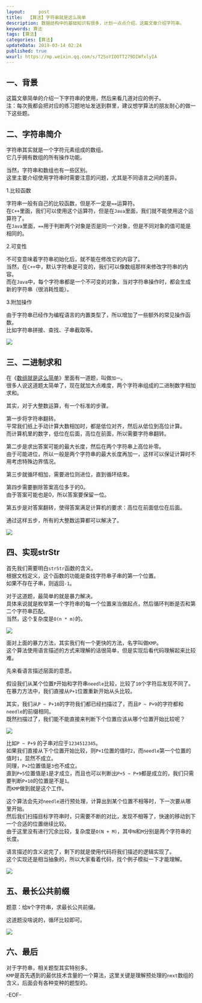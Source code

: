 ```yaml
---   
layout:     post  
title:  【算法】字符串就是这么简单  
description: 数据结构中的基础知识有很多，计划一点点介绍，这篇文章介绍字符串。  
keywords: 算法  
tags: [算法]    
categories: [算法]  
updateData: 2019-03-14 02:24   
published: true 
wxurl: https://mp.weixin.qq.com/s/T2SoYIOOTT279DIWfxlyIA  
---  
```



## 一、背景  


这篇文章简单的介绍一下字符串的使用，然后来看几道对应的例子。  
注：每次我都会把对应的练习题地址发送到群里，建议想学算法的朋友耐心的做一下这些题。  


## 二、字符串简介  


字符串其实就是一个字符元素组成的数组。  
它几乎拥有数组的所有操作功能。  


当然，字符串和数组也有一些区别。  
这里主要介绍使用字符串时需要注意的问题，尤其是不同语言之间的差异。  


1.比较函数  


字符串一般有自己的比较函数，但是不一定是`==`运算符。  
在`C++`里面，我们可以使用这个运算符，但是在`Java`里面，我们就不能使用这个运算符了。  
在`Java`里面，`==`用于判断两个对象是否是同一个对象，但是不同对象的值可能是相同的。  


2.可变性  


不可变意味着字符串初始化后，就不能在修改它的内容了。  
当然，在`C++`中，默认字符串是可变的，我们可以像数组那样来修改字符串的内容。  
而在`Java`中，每个字符串都是一个不可变的对象，当对字符串操作时，都会生成新的字符串（很消耗性能）。  


3.附加操作  


由于字符串已经作为编程语言的内置类型了，所以增加了一些额外的常见操作函数。  
比如字符串拼接、查找、子串截取等。  


![](https://res2019.tiankonguse.com/images/2019/03/string-so-easy-001.png)  


## 三、二进制求和  


在《[数组就是这么简单](https://mp.weixin.qq.com/s/pjADME31K5IBVQ0YMhWNpA)》里面有一道题，叫做`加一`。  
很多人说这道题太简单了，现在就加大点难度，两个字符串组成的二进制数字相加求和。  


其实，对于大整数运算，有一个标准的步骤。  


第一步将字符串翻转。  
平常我们纸上手动计算大数相加时，都是低位对齐，然后从低位到高位计算。  
而计算机里的数字，低位在后面，高位在前面，所以需要字符串翻转。  


第二步是求出答案可能的最大长度，然后在两个字符串上高位补零。  
由于可能进位，所以一般是两个字符串的最大长度再加一，这样可以保证计算时不用考虑特殊边界情况。  


第三步就循环相加，需要进位则进位，直到循环结束。  


第四步需要删除答案高位多于的0。  
由于答案可能也是0，所以答案要保留一位。  


第五步是对答案翻转，使得答案满足计算机的要求：高位在前面低位在后面。  


通过这样五步，所有的大整数运算都可以解决了。  


![](https://res2019.tiankonguse.com/images/2019/03/string-so-easy-002.png)  


## 四、实现strStr   


首先我们需要明白`strStr`函数的含义。  
根据文档定义，这个函数的功能是查找字符串子串的第一个位置。  
如果不存在子串，则返回`-1`。  


对于这道题，最简单的就是暴力解决。  
具体来说就是枚举第一个字符串的每一个位置来当做起点，然后循环判断是否和第二个字符串匹配。  
当然，这个复杂度是`O(n * m)`的。  


![](https://res2019.tiankonguse.com/images/2019/03/string-so-easy-003.png)  


面对上面的暴力方法，其实我们有一个更快的方法，名字叫做`KMP`。  
这个算法使用语言描述的方式来理解的话很简单，但是实现后看代码理解起来比较难。  


先来看语言描述层面的意思。  


假设我们从某个位置`P`开始和字符串`needle`比较，比较了`10`个字符后发现不同了。  
在暴力方法中，我们直接从`P+1`位置重新开始从头比较。  


其实，我们从`P ~ P+10`的字符我们都已经扫描过了，而且`P ~ P+9`的字符都和`needle`的前缀相同。  
既然扫描过了，我们能不能直接来判断下个位置应该从哪个位置开始比较呢？  


![](https://res2019.tiankonguse.com/images/2019/03/string-so-easy-006.png)  


比如`P ~ P+9` 的子串对应于`1234512345`。  
如果我们直接从下个位置开始比较，则`P+1`位置的值时`2`，而`needle`第一个位置的值时`1`，显然不成立。  
同理，`P+2`位置值是`3`也不成立。  
直到`P+5`位置值是`1`是才成立，而且也可以判断出`P+5 ~ P+9`都是成立的，我们只需要判断`P+10`的位置是不是`1`。  
而`KMP`做到就是这个工作。  


这个算法会先对`needle`进行预处理，计算出到某个位置不相等时，下一次要从哪里开始。  
然后我们扫描目标字符串时，只需要不断的对比，发现不相等了，快速的移动到下一个合适的位置继续比较。  
由于这里没有进行冗余比较，复杂度是`O(N + M)`，其中`N`和`M`分别是两个字符串的长度。  


语言描述的含义说完了，剩下的就是使用代码将我们描述的逻辑实现了。  
这个实现还是相当抽象的，所以大家看着代码，找个例子模拟一下才能理解。  


![](https://res2019.tiankonguse.com/images/2019/03/string-so-easy-005.png)  


## 五、最长公共前缀  


题意：给`N`个字符串，求最长公共前缀。  


这道题没啥说的，循环比较即可。  


![](https://res2019.tiankonguse.com/images/2019/03/string-so-easy-004.png)  


## 六、最后  


对于字符串，相关题型其实特别多。  
`KMP`是首先遇到的最优技术含量的一个算法，这里关键是理解预处理的`next`数组的含义，后面会有各种变种的题型的。  



-EOF-  


